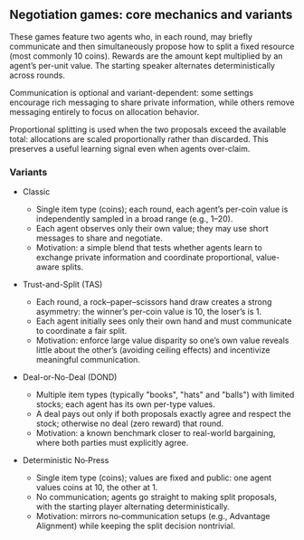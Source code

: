 ## Negotiation games: core mechanics and variants

These games feature two agents who, in each round, may briefly communicate and then simultaneously propose how to split a fixed resource (most commonly 10 coins). Rewards are the amount kept multiplied by an agent’s per-unit value. The starting speaker alternates deterministically across rounds.

Communication is optional and variant-dependent: some settings encourage rich messaging to share private information, while others remove messaging entirely to focus on allocation behavior.

Proportional splitting is used when the two proposals exceed the available total: allocations are scaled proportionally rather than discarded. This preserves a useful learning signal even when agents over-claim.

### Variants

- Classic
  - Single item type (coins); each round, each agent’s per-coin value is independently sampled in a broad range (e.g., 1–20).
  - Each agent observes only their own value; they may use short messages to share and negotiate.
  - Motivation: a simple blend that tests whether agents learn to exchange private information and coordinate proportional, value-aware splits.

- Trust-and-Split (TAS)
  - Each round, a rock–paper–scissors hand draw creates a strong asymmetry: the winner’s per-coin value is 10, the loser’s is 1.
  - Each agent initially sees only their own hand and must communicate to coordinate a fair split.
  - Motivation: enforce large value disparity so one’s own value reveals little about the other’s (avoiding ceiling effects) and incentivize meaningful communication.

- Deal-or-No-Deal (DOND)
  - Multiple item types (typically "books", "hats" and "balls") with limited stocks; each agent has its own per-type values.
  - A deal pays out only if both proposals exactly agree and respect the stock; otherwise no deal (zero reward) that round.
  - Motivation: a known benchmark closer to real-world bargaining, where both parties must explicitly agree.

- Deterministic No‑Press
  - Single item type (coins); values are fixed and public: one agent values coins at 10, the other at 1.
  - No communication; agents go straight to making split proposals, with the starting player alternating deterministically.
  - Motivation: mirrors no‑communication setups (e.g., Advantage Alignment) while keeping the split decision nontrivial.





